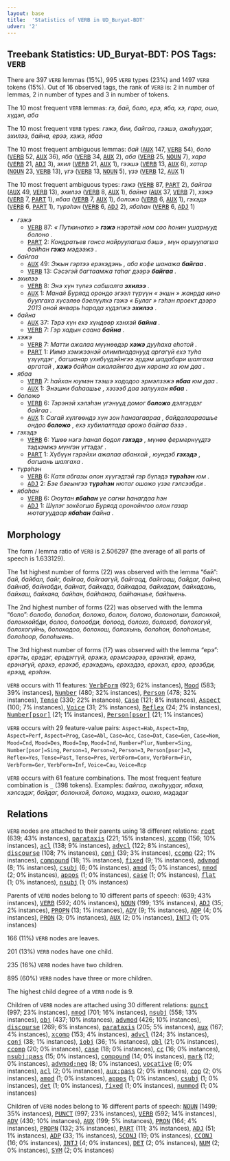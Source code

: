 ```yaml
---
layout: base
title:  'Statistics of VERB in UD_Buryat-BDT'
udver: '2'
---
```


## Treebank Statistics: UD_Buryat-BDT: POS Tags: `VERB`

There are 397 `VERB` lemmas (15%), 995 `VERB` types (23%) and 1497 `VERB` tokens (15%).
Out of 16 observed tags, the rank of `VERB` is: 2 in number of lemmas, 2 in number of types and 3 in number of tokens.

The 10 most frequent `VERB` lemmas: <em>гэ, бай, боло, ерэ, яба, хэ, гара, ошо, хүдэл, аба</em>

The 10 most frequent `VERB` types:  <em>гэжэ, бии, байгаа, гээшэ, ажаһуудаг, эхилээ, байна, ерээ, хэжэ, ябаа</em>

The 10 most frequent ambiguous lemmas: <em>бай</em> (<tt><a href="bxr_bdt-pos-AUX.html">AUX</a></tt> 147, <tt><a href="bxr_bdt-pos-VERB.html">VERB</a></tt> 54), <em>боло</em> (<tt><a href="bxr_bdt-pos-VERB.html">VERB</a></tt> 52, <tt><a href="bxr_bdt-pos-AUX.html">AUX</a></tt> 36), <em>яба</em> (<tt><a href="bxr_bdt-pos-VERB.html">VERB</a></tt> 34, <tt><a href="bxr_bdt-pos-AUX.html">AUX</a></tt> 2), <em>аба</em> (<tt><a href="bxr_bdt-pos-VERB.html">VERB</a></tt> 25, <tt><a href="bxr_bdt-pos-NOUN.html">NOUN</a></tt> 7), <em>хара</em> (<tt><a href="bxr_bdt-pos-VERB.html">VERB</a></tt> 21, <tt><a href="bxr_bdt-pos-ADJ.html">ADJ</a></tt> 3), <em>эхил</em> (<tt><a href="bxr_bdt-pos-VERB.html">VERB</a></tt> 21, <tt><a href="bxr_bdt-pos-AUX.html">AUX</a></tt> 1), <em>гээшэ</em> (<tt><a href="bxr_bdt-pos-VERB.html">VERB</a></tt> 13, <tt><a href="bxr_bdt-pos-AUX.html">AUX</a></tt> 6), <em>хатар</em> (<tt><a href="bxr_bdt-pos-NOUN.html">NOUN</a></tt> 23, <tt><a href="bxr_bdt-pos-VERB.html">VERB</a></tt> 13), <em>үгэ</em> (<tt><a href="bxr_bdt-pos-VERB.html">VERB</a></tt> 13, <tt><a href="bxr_bdt-pos-NOUN.html">NOUN</a></tt> 5), <em>үзэ</em> (<tt><a href="bxr_bdt-pos-VERB.html">VERB</a></tt> 12, <tt><a href="bxr_bdt-pos-AUX.html">AUX</a></tt> 1)

The 10 most frequent ambiguous types:  <em>гэжэ</em> (<tt><a href="bxr_bdt-pos-VERB.html">VERB</a></tt> 87, <tt><a href="bxr_bdt-pos-PART.html">PART</a></tt> 2), <em>байгаа</em> (<tt><a href="bxr_bdt-pos-AUX.html">AUX</a></tt> 49, <tt><a href="bxr_bdt-pos-VERB.html">VERB</a></tt> 13), <em>эхилээ</em> (<tt><a href="bxr_bdt-pos-VERB.html">VERB</a></tt> 8, <tt><a href="bxr_bdt-pos-AUX.html">AUX</a></tt> 1), <em>байна</em> (<tt><a href="bxr_bdt-pos-AUX.html">AUX</a></tt> 37, <tt><a href="bxr_bdt-pos-VERB.html">VERB</a></tt> 7), <em>хэжэ</em> (<tt><a href="bxr_bdt-pos-VERB.html">VERB</a></tt> 7, <tt><a href="bxr_bdt-pos-PART.html">PART</a></tt> 1), <em>ябаа</em> (<tt><a href="bxr_bdt-pos-VERB.html">VERB</a></tt> 7, <tt><a href="bxr_bdt-pos-AUX.html">AUX</a></tt> 1), <em>боложо</em> (<tt><a href="bxr_bdt-pos-VERB.html">VERB</a></tt> 6, <tt><a href="bxr_bdt-pos-AUX.html">AUX</a></tt> 1), <em>гэхэдэ</em> (<tt><a href="bxr_bdt-pos-VERB.html">VERB</a></tt> 6, <tt><a href="bxr_bdt-pos-PART.html">PART</a></tt> 1), <em>түрэһэн</em> (<tt><a href="bxr_bdt-pos-VERB.html">VERB</a></tt> 6, <tt><a href="bxr_bdt-pos-ADJ.html">ADJ</a></tt> 2), <em>ябаһан</em> (<tt><a href="bxr_bdt-pos-VERB.html">VERB</a></tt> 6, <tt><a href="bxr_bdt-pos-ADJ.html">ADJ</a></tt> 1)


* <em>гэжэ</em>
  * <tt><a href="bxr_bdt-pos-VERB.html">VERB</a></tt> 87: <em>« Путкинотко » <b>гэжэ</b> нэрэтэй ном соо һонин ушарнууд болоно .</em>
  * <tt><a href="bxr_bdt-pos-PART.html">PART</a></tt> 2: <em>Кондратьев ганса найруулагша бэшэ , мүн оршуулагша байhан <b>гэжэ</b> мэдээжэ .</em>
* <em>байгаа</em>
  * <tt><a href="bxr_bdt-pos-AUX.html">AUX</a></tt> 49: <em>Эжын гэртээ ерэхэдэнь , аба кофе шанажа <b>байгаа</b> .</em>
  * <tt><a href="bxr_bdt-pos-VERB.html">VERB</a></tt> 13: <em>Сэсэгэй багтаамжа таһаг дээрэ <b>байгаа</b> .</em>
* <em>эхилээ</em>
  * <tt><a href="bxr_bdt-pos-VERB.html">VERB</a></tt> 8: <em>Энэ хүн түлеэ сабшалга <b>эхилээ</b> .</em>
  * <tt><a href="bxr_bdt-pos-AUX.html">AUX</a></tt> 1: <em>Манай Буряад орондо эгээл түрүүн « экшн » жанрда кино буулгаха хүсэлөө бэелүүлхэ гэжэ « Булаг » гэһэн проект дээрэ 2013 оной январь һарада хүдэлжэ <b>эхилээ</b> .</em>
* <em>байна</em>
  * <tt><a href="bxr_bdt-pos-AUX.html">AUX</a></tt> 37: <em>Тэрэ хүн ехэ хүндөөр хэнхэй <b>байна</b> .</em>
  * <tt><a href="bxr_bdt-pos-VERB.html">VERB</a></tt> 7: <em>Гэр хадын саана <b>байна</b> .</em>
* <em>хэжэ</em>
  * <tt><a href="bxr_bdt-pos-VERB.html">VERB</a></tt> 7: <em>Матти ажалаа мүүнөөдэр <b>хэжэ</b> дууһаха еһотой .</em>
  * <tt><a href="bxr_bdt-pos-PART.html">PART</a></tt> 1: <em>Иимэ хэмжээнэй олимпиаданууд аргагүй ехэ туһа үзүүлдэг , багшанар үхибүүдэйнгээ эрдэм шадабари шалгаха аргатай , <b>хэжэ</b> байһан ажалайнгаа дүн харана ха юм даа .</em>
* <em>ябаа</em>
  * <tt><a href="bxr_bdt-pos-VERB.html">VERB</a></tt> 7: <em>һайхан юумэн тээшэ хододоо эрмэлзэжэ <b>ябаа</b> юм даа .</em>
  * <tt><a href="bxr_bdt-pos-AUX.html">AUX</a></tt> 1: <em>Энэшни баһаашье , хэзээб даа залуухан <b>ябаа</b> .</em>
* <em>боложо</em>
  * <tt><a href="bxr_bdt-pos-VERB.html">VERB</a></tt> 6: <em>Тэрэнэй хэлэhэн үгэнүүд домог <b>боложо</b> дэлгэрдэг байгаа .</em>
  * <tt><a href="bxr_bdt-pos-AUX.html">AUX</a></tt> 1: <em>Сагай хүлгөөндэ хүн зон һанаагаараа , байдалаараашье ондоо <b>боложо</b> , ехэ хубилалтада орожо байгаа бэзэ .</em>
* <em>гэхэдэ</em>
  * <tt><a href="bxr_bdt-pos-VERB.html">VERB</a></tt> 6: <em>Үшөө нэгэ һанал бодол <b>гэхэдэ</b> , мүнөө фермернүүдтэ тэдхэмжэ мүнгэн үгтэдэг .</em>
  * <tt><a href="bxr_bdt-pos-PART.html">PART</a></tt> 1: <em>Хүбүүн гэрэйхи ажалаа абанхай , юундэб <b>гэхэдэ</b> , багшань шалгаха .</em>
* <em>түрэһэн</em>
  * <tt><a href="bxr_bdt-pos-VERB.html">VERB</a></tt> 6: <em>Катя абгазы олон хүүгэдтэй гэр бүлэдэ <b>түрэһэн</b> юм .</em>
  * <tt><a href="bxr_bdt-pos-ADJ.html">ADJ</a></tt> 2: <em>Бэе бэеынгээ <b>түрэһэн</b> нютаг ошожо үзэе гэлсээбди .</em>
* <em>ябаһан</em>
  * <tt><a href="bxr_bdt-pos-VERB.html">VERB</a></tt> 6: <em>Оюутан <b>ябаһан</b> үе сагни һанагдаа һэн</em>
  * <tt><a href="bxr_bdt-pos-ADJ.html">ADJ</a></tt> 1: <em>Шүлэг зохёогшо Буряад оронойнгоо олон газар нютагуудаар <b>ябаһан</b> байна .</em>

## Morphology

The form / lemma ratio of `VERB` is 2.506297 (the average of all parts of speech is 1.633129).

The 1st highest number of forms (22) was observed with the lemma “бай”: <em>бай, байбал, байг, байгаа, байгаагүй, байгаад, байгааш, байдаг, байна, байнаб, байнабди, байнат, байхада, байхадаа, байхадам, байхадань, байхаш, байхаяа, байһан, байһанаа, байһаншье, байһыень</em>.

The 2nd highest number of forms (22) was observed with the lemma “боло”: <em>болобо, болобол, боложо, болон, болоно, болонолши, болонхой, болонхойбди, болоо, болообди, болоод, болохо, болохоб, болохогүй, болохогүйнь, болоходоо, болохош, болохынь, болоһон, болоһоншье, болоһоор, болоһыень</em>.

The 3rd highest number of forms (17) was observed with the lemma “ерэ”: <em>ерэгты, ерэдэг, ерэдэггүй, ерэжэ, ерэмсээрээ, ерэнхэй, ерэнэ, ерэнэгүй, ерэхэ, ерэхэб, ерэхэдэнь, ерэхэдээ, ерэхэл, ерээ, ерээбди, ерээд, ерэһэн</em>.

`VERB` occurs with 11 features: <tt><a href="bxr_bdt-feat-VerbForm.html">VerbForm</a></tt> (923; 62% instances), <tt><a href="bxr_bdt-feat-Mood.html">Mood</a></tt> (583; 39% instances), <tt><a href="bxr_bdt-feat-Number.html">Number</a></tt> (480; 32% instances), <tt><a href="bxr_bdt-feat-Person.html">Person</a></tt> (478; 32% instances), <tt><a href="bxr_bdt-feat-Tense.html">Tense</a></tt> (330; 22% instances), <tt><a href="bxr_bdt-feat-Case.html">Case</a></tt> (121; 8% instances), <tt><a href="bxr_bdt-feat-Aspect.html">Aspect</a></tt> (100; 7% instances), <tt><a href="bxr_bdt-feat-Voice.html">Voice</a></tt> (31; 2% instances), <tt><a href="bxr_bdt-feat-Reflex.html">Reflex</a></tt> (24; 2% instances), <tt><a href="bxr_bdt-feat-Number-psor.html">Number[psor]</a></tt> (21; 1% instances), <tt><a href="bxr_bdt-feat-Person-psor.html">Person[psor]</a></tt> (21; 1% instances)

`VERB` occurs with 29 feature-value pairs: `Aspect=Hab`, `Aspect=Imp`, `Aspect=Perf`, `Aspect=Prog`, `Case=Abl`, `Case=Acc`, `Case=Dat`, `Case=Gen`, `Case=Nom`, `Mood=Cnd`, `Mood=Des`, `Mood=Imp`, `Mood=Ind`, `Number=Plur`, `Number=Sing`, `Number[psor]=Sing`, `Person=1`, `Person=2`, `Person=3`, `Person[psor]=3`, `Reflex=Yes`, `Tense=Past`, `Tense=Pres`, `VerbForm=Conv`, `VerbForm=Fin`, `VerbForm=Ger`, `VerbForm=Inf`, `Voice=Cau`, `Voice=Rcp`

`VERB` occurs with 61 feature combinations.
The most frequent feature combination is `_` (398 tokens).
Examples: <em>байгаа, ажаһуудаг, ябаха, хэлсэдэг, байдаг, болонхой, болохо, мэдэхэ, ошохо, мэдэдэг</em>


## Relations

`VERB` nodes are attached to their parents using 18 different relations: <tt><a href="bxr_bdt-dep-root.html">root</a></tt> (639; 43% instances), <tt><a href="bxr_bdt-dep-parataxis.html">parataxis</a></tt> (221; 15% instances), <tt><a href="bxr_bdt-dep-xcomp.html">xcomp</a></tt> (156; 10% instances), <tt><a href="bxr_bdt-dep-acl.html">acl</a></tt> (138; 9% instances), <tt><a href="bxr_bdt-dep-advcl.html">advcl</a></tt> (122; 8% instances), <tt><a href="bxr_bdt-dep-discourse.html">discourse</a></tt> (108; 7% instances), <tt><a href="bxr_bdt-dep-conj.html">conj</a></tt> (39; 3% instances), <tt><a href="bxr_bdt-dep-ccomp.html">ccomp</a></tt> (22; 1% instances), <tt><a href="bxr_bdt-dep-compound.html">compound</a></tt> (18; 1% instances), <tt><a href="bxr_bdt-dep-fixed.html">fixed</a></tt> (9; 1% instances), <tt><a href="bxr_bdt-dep-advmod.html">advmod</a></tt> (8; 1% instances), <tt><a href="bxr_bdt-dep-csubj.html">csubj</a></tt> (6; 0% instances), <tt><a href="bxr_bdt-dep-amod.html">amod</a></tt> (5; 0% instances), <tt><a href="bxr_bdt-dep-nmod.html">nmod</a></tt> (2; 0% instances), <tt><a href="bxr_bdt-dep-appos.html">appos</a></tt> (1; 0% instances), <tt><a href="bxr_bdt-dep-case.html">case</a></tt> (1; 0% instances), <tt><a href="bxr_bdt-dep-flat.html">flat</a></tt> (1; 0% instances), <tt><a href="bxr_bdt-dep-nsubj.html">nsubj</a></tt> (1; 0% instances)

Parents of `VERB` nodes belong to 10 different parts of speech:  (639; 43% instances), <tt><a href="bxr_bdt-pos-VERB.html">VERB</a></tt> (592; 40% instances), <tt><a href="bxr_bdt-pos-NOUN.html">NOUN</a></tt> (199; 13% instances), <tt><a href="bxr_bdt-pos-ADJ.html">ADJ</a></tt> (35; 2% instances), <tt><a href="bxr_bdt-pos-PROPN.html">PROPN</a></tt> (13; 1% instances), <tt><a href="bxr_bdt-pos-ADV.html">ADV</a></tt> (9; 1% instances), <tt><a href="bxr_bdt-pos-ADP.html">ADP</a></tt> (4; 0% instances), <tt><a href="bxr_bdt-pos-PRON.html">PRON</a></tt> (3; 0% instances), <tt><a href="bxr_bdt-pos-AUX.html">AUX</a></tt> (2; 0% instances), <tt><a href="bxr_bdt-pos-INTJ.html">INTJ</a></tt> (1; 0% instances)

166 (11%) `VERB` nodes are leaves.

201 (13%) `VERB` nodes have one child.

235 (16%) `VERB` nodes have two children.

895 (60%) `VERB` nodes have three or more children.

The highest child degree of a `VERB` node is 9.

Children of `VERB` nodes are attached using 30 different relations: <tt><a href="bxr_bdt-dep-punct.html">punct</a></tt> (997; 23% instances), <tt><a href="bxr_bdt-dep-nmod.html">nmod</a></tt> (701; 16% instances), <tt><a href="bxr_bdt-dep-nsubj.html">nsubj</a></tt> (558; 13% instances), <tt><a href="bxr_bdt-dep-obj.html">obj</a></tt> (437; 10% instances), <tt><a href="bxr_bdt-dep-advmod.html">advmod</a></tt> (426; 10% instances), <tt><a href="bxr_bdt-dep-discourse.html">discourse</a></tt> (269; 6% instances), <tt><a href="bxr_bdt-dep-parataxis.html">parataxis</a></tt> (205; 5% instances), <tt><a href="bxr_bdt-dep-aux.html">aux</a></tt> (167; 4% instances), <tt><a href="bxr_bdt-dep-xcomp.html">xcomp</a></tt> (153; 4% instances), <tt><a href="bxr_bdt-dep-advcl.html">advcl</a></tt> (124; 3% instances), <tt><a href="bxr_bdt-dep-conj.html">conj</a></tt> (38; 1% instances), <tt><a href="bxr_bdt-dep-iobj.html">iobj</a></tt> (36; 1% instances), <tt><a href="bxr_bdt-dep-obl.html">obl</a></tt> (21; 0% instances), <tt><a href="bxr_bdt-dep-ccomp.html">ccomp</a></tt> (20; 0% instances), <tt><a href="bxr_bdt-dep-case.html">case</a></tt> (18; 0% instances), <tt><a href="bxr_bdt-dep-cc.html">cc</a></tt> (16; 0% instances), <tt><a href="bxr_bdt-dep-nsubj-pass.html">nsubj:pass</a></tt> (15; 0% instances), <tt><a href="bxr_bdt-dep-compound.html">compound</a></tt> (14; 0% instances), <tt><a href="bxr_bdt-dep-mark.html">mark</a></tt> (12; 0% instances), <tt><a href="bxr_bdt-dep-advmod-neg.html">advmod:neg</a></tt> (8; 0% instances), <tt><a href="bxr_bdt-dep-vocative.html">vocative</a></tt> (6; 0% instances), <tt><a href="bxr_bdt-dep-acl.html">acl</a></tt> (2; 0% instances), <tt><a href="bxr_bdt-dep-aux-pass.html">aux:pass</a></tt> (2; 0% instances), <tt><a href="bxr_bdt-dep-cop.html">cop</a></tt> (2; 0% instances), <tt><a href="bxr_bdt-dep-amod.html">amod</a></tt> (1; 0% instances), <tt><a href="bxr_bdt-dep-appos.html">appos</a></tt> (1; 0% instances), <tt><a href="bxr_bdt-dep-csubj.html">csubj</a></tt> (1; 0% instances), <tt><a href="bxr_bdt-dep-det.html">det</a></tt> (1; 0% instances), <tt><a href="bxr_bdt-dep-fixed.html">fixed</a></tt> (1; 0% instances), <tt><a href="bxr_bdt-dep-nummod.html">nummod</a></tt> (1; 0% instances)

Children of `VERB` nodes belong to 16 different parts of speech: <tt><a href="bxr_bdt-pos-NOUN.html">NOUN</a></tt> (1499; 35% instances), <tt><a href="bxr_bdt-pos-PUNCT.html">PUNCT</a></tt> (997; 23% instances), <tt><a href="bxr_bdt-pos-VERB.html">VERB</a></tt> (592; 14% instances), <tt><a href="bxr_bdt-pos-ADV.html">ADV</a></tt> (430; 10% instances), <tt><a href="bxr_bdt-pos-AUX.html">AUX</a></tt> (199; 5% instances), <tt><a href="bxr_bdt-pos-PRON.html">PRON</a></tt> (164; 4% instances), <tt><a href="bxr_bdt-pos-PROPN.html">PROPN</a></tt> (132; 3% instances), <tt><a href="bxr_bdt-pos-PART.html">PART</a></tt> (111; 3% instances), <tt><a href="bxr_bdt-pos-ADJ.html">ADJ</a></tt> (51; 1% instances), <tt><a href="bxr_bdt-pos-ADP.html">ADP</a></tt> (33; 1% instances), <tt><a href="bxr_bdt-pos-SCONJ.html">SCONJ</a></tt> (19; 0% instances), <tt><a href="bxr_bdt-pos-CCONJ.html">CCONJ</a></tt> (16; 0% instances), <tt><a href="bxr_bdt-pos-INTJ.html">INTJ</a></tt> (4; 0% instances), <tt><a href="bxr_bdt-pos-DET.html">DET</a></tt> (2; 0% instances), <tt><a href="bxr_bdt-pos-NUM.html">NUM</a></tt> (2; 0% instances), <tt><a href="bxr_bdt-pos-SYM.html">SYM</a></tt> (2; 0% instances)

